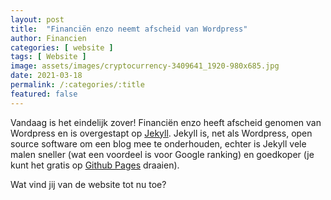 ```yaml
---
layout: post
title:  "Financiën enzo neemt afscheid van Wordpress"
author: Financien
categories: [ website ]
tags: [ Website ]
image: assets/images/cryptocurrency-3409641_1920-980x685.jpg
date: 2021-03-18
permalink: /:categories/:title
featured: false
---
```


Vandaag is het eindelijk zover! Financiën enzo heeft afscheid genomen van Wordpress en is overgestapt op [Jekyll][jekylllnk].
Jekyll is, net als Wordpress, open source software om een blog mee te onderhouden, echter is Jekyll vele malen sneller (wat een voordeel is voor Google ranking) en goedkoper (je kunt het gratis op [Github Pages][GithubPages] draaien).

Wat vind jij van de website tot nu toe?

[jekylllnk]:https://jekyllrb.com/
[GithubPages]:https://pages.github.com/
